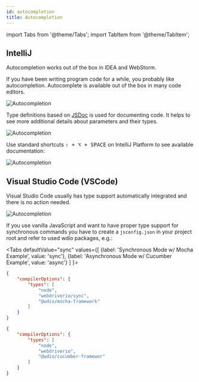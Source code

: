 ```yaml
---
id: autocompletion
title: Autocompletion
---
```


import Tabs from '@theme/Tabs';
import TabItem from '@theme/TabItem';

## IntelliJ

Autocompletion works out of the box in IDEA and WebStorm.

If you have been writing program code for a while, you probably like autocompletion. Autocomplete is available out of the box in many code editors.

![Autocompletion](/img/autocompletion/0.png)

Type definitions based on [JSDoc](http://usejsdoc.org/) is used for documenting code. It helps to see more additional details about parameters and their types.

![Autocompletion](/img/autocompletion/1.png)

Use standard shortcuts <kbd>⇧ + ⌥ + SPACE</kbd> on IntelliJ Platform to see available documentation:

![Autocompletion](/img/autocompletion/2.png)

## Visual Studio Code (VSCode)

Visual Studio Code usually has type support automatically integrated and there is no action needed.

![Autocompletion](/img/autocompletion/14.png)

If you use vanilla JavaScript and want to have proper type support for synchronous commands you have to create a `jsconfig.json` in your project root and refer to used wdio packages, e.g.:

<Tabs
  defaultValue="sync"
  values={[
    {label: 'Synchronous Mode w/ Mocha Example', value: 'sync'},
    {label: 'Asynchronous Mode w/ Cucumber Example', value: 'async'}
  ]
}>
<TabItem value="sync">

```json title="jsconfig.json"
{
    "compilerOptions": {
        "types": [
            "node",
            "webdriverio/sync",
            "@wdio/mocha-framework"
        ]
    }
}
```

</TabItem>
<TabItem value="async">

```json title="jsconfig.json"
{
    "compilerOptions": {
        "types": [
            "node",
            "webdriverio",
            "@wdio/cucumber-framewor"
        ]
    }
}
```

</TabItem>
</Tabs>
